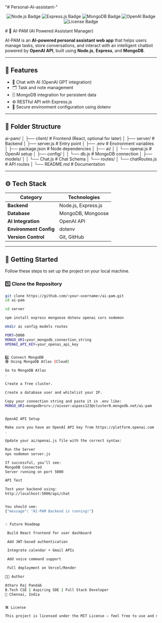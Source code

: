 "# Personal-AI-assistant-" 

<p align="center">
  <img src="https://img.shields.io/badge/Node.js-v22-green?logo=node.js" alt="Node.js Badge">
  <img src="https://img.shields.io/badge/Express.js-v4-lightgrey?logo=express" alt="Express.js Badge">
  <img src="https://img.shields.io/badge/MongoDB-v7.0-brightgreen?logo=mongodb" alt="MongoDB Badge">
  <img src="https://img.shields.io/badge/OpenAI-API-blue?logo=openai" alt="OpenAI Badge">
  <img src="https://img.shields.io/badge/License-MIT-yellow?logo=open-source-initiative" alt="License Badge">
</p>
# 🤖 AI-PAM (AI Powered Assistant Manager)

AI-PAM is an **AI-powered personal assistant web app** that helps users manage tasks, store conversations, and interact with an intelligent chatbot powered by **OpenAI API**, built using **Node.js**, **Express**, and **MongoDB**.

---

## 🧠 Features

- 🤖 Chat with AI (OpenAI GPT integration)  
- 🗂️ Task and note management  
- 🗄️ MongoDB integration for persistent data  
- ⚙️ RESTful API with Express.js  
- 🔐 Secure environment configuration using dotenv  

---

## 🧩 Folder Structure

ai-pam/
│
├── client/ # Frontend (React, optional for later)
│
├── server/ # Backend
│ ├── server.js # Entry point
│ ├── .env # Environment variables
│ ├── package.json # Node dependencies
│ ├── ai/
│ │ └── openai.js # OpenAI setup
│ ├── config/
│ │ └── db.js # MongoDB connection
│ ├── models/
│ │ └── Chat.js # Chat Schema
│ └── routes/
│ └── chatRoutes.js # API routes
│
└── README.md # Documentation


---

## ⚙️ Tech Stack

| Category | Technologies |
|-----------|---------------|
| **Backend** | Node.js, Express.js |
| **Database** | MongoDB, Mongoose |
| **AI Integration** | OpenAI API |
| **Environment Config** | dotenv |
| **Version Control** | Git, GitHub |

---

## 🚀 Getting Started

Follow these steps to set up the project on your local machine.

### 1️⃣ Clone the Repository

```bash
git clone https://github.com/<your-username>/ai-pam.git
cd ai-pam

cd server

npm install express mongoose dotenv openai cors nodemon

mkdir ai config models routes

PORT=5000
MONGO_URI=your_mongodb_connection_string
OPENAI_API_KEY=your_openai_api_key


6️⃣ Connect MongoDB
🟢 Using MongoDB Atlas (Cloud)

Go to MongoDB Atlas
.

Create a free cluster.

Create a database user and whitelist your IP.

Copy your connection string and paste it in .env like:
MONGO_URI=mongodb+srv://aiuser:aipass123@cluster0.mongodb.net/ai-pam


OpenAI API Setup

Make sure you have an OpenAI API key from https://platform.openai.com
.

Update your ai/openai.js file with the correct syntax:

Run the Server
npx nodemon server.js

If successful, you’ll see:
MongoDB Connected
Server running on port 5000

API Test

Test your backend using:
http://localhost:5000/api/chat


You should see:
{"message": "AI-PAM Backend is running!"}


💡 Future Roadmap

 Build React frontend for user dashboard

 Add JWT-based authentication

 Integrate calendar + Gmail APIs

 Add voice command support

 Full deployment on Vercel/Render

🧑‍💻 Author

Atharv Raj Pandab
B.Tech CSE | Aspiring SDE | Full Stack Developer
📍 Chennai, India


🛠️ License

This project is licensed under the MIT License — feel free to use and modify it for your own projects.

